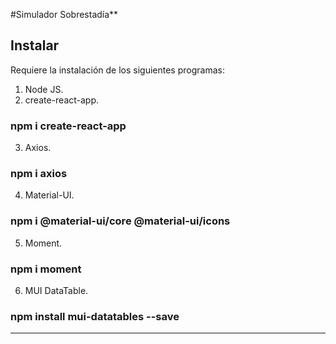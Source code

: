 #Simulador Sobrestadía**

## Instalar

Requiere la instalación de los siguientes programas:

1. Node JS.
2. create-react-app.
  ### npm i create-react-app
3. Axios.
  ### npm i axios
4. Material-UI.
  ### npm i @material-ui/core @material-ui/icons
5. Moment.
  ### npm i moment
6. MUI DataTable.
  ### npm install mui-datatables --save
---
